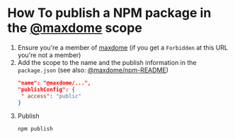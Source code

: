 # How To publish a NPM package in the [@maxdome](https://www.npmjs.com/org/maxdome/) scope

1. Ensure you're a member of [maxdome](https://www.npmjs.com/org/maxdome/members) (if you get a `Forbidden` at this URL you're not a member)
2. Add the scope to the name and the publish information in the `package.json` (see also: [@maxdome/npm-README](https://github.com/maxdome/npm-README/blob/master/package.json))
   ```json
   "name": "@maxdome/...",
   "publishConfig": {
    " access": "public"
   }
   ```
3. Publish
   ```bash
   npm publish
   ```
